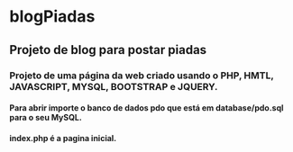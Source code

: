 # blogPiadas
## Projeto de blog para postar piadas

### Projeto de uma página da web criado usando o **PHP, HMTL, JAVASCRIPT, MYSQL, BOOTSTRAP e JQUERY.**

#### Para abrir importe o banco de dados pdo que está em database/pdo.sql para o seu MySQL.
#### index.php é a pagina inicial.
